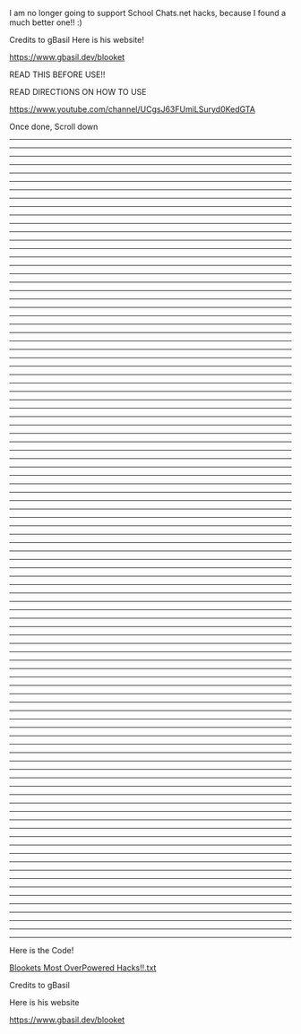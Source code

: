 I am no longer going to support School Chats.net hacks, because I found a much better one!! :)


Credits to gBasil Here is his website!

https://www.gbasil.dev/blooket

READ THIS BEFORE USE!!

READ DIRECTIONS ON HOW TO USE

https://www.youtube.com/channel/UCgsJ63FUmiLSuryd0KedGTA

Once done, Scroll down

*************************************************************
*************************************************************
*************************************************************
*************************************************************
*************************************************************
*************************************************************
*************************************************************
*************************************************************
*************************************************************
*************************************************************
*************************************************************
*************************************************************
*************************************************************
*************************************************************
*************************************************************
*************************************************************
*************************************************************
*************************************************************
*************************************************************
*************************************************************
*************************************************************
*************************************************************
*************************************************************
*************************************************************
*************************************************************
*************************************************************
*************************************************************
*************************************************************
*************************************************************
*************************************************************
*************************************************************
*************************************************************
*************************************************************
*************************************************************
*************************************************************
*************************************************************
*************************************************************
*************************************************************
*************************************************************
*************************************************************
*************************************************************
*************************************************************
*************************************************************
*************************************************************
*************************************************************
*************************************************************
*************************************************************
*************************************************************
*************************************************************
*************************************************************
*************************************************************
*************************************************************
*************************************************************
*************************************************************
*************************************************************
*************************************************************
*************************************************************
*************************************************************
*************************************************************
*************************************************************
*************************************************************
*************************************************************
*************************************************************
*************************************************************
*************************************************************
*************************************************************
*************************************************************
*************************************************************
*************************************************************
*************************************************************
*************************************************************
*************************************************************
*************************************************************
*************************************************************
*************************************************************
*************************************************************
*************************************************************
*************************************************************
*************************************************************
*************************************************************
*************************************************************
*************************************************************
*************************************************************
*************************************************************
*************************************************************
*************************************************************
*************************************************************
*************************************************************
*************************************************************
*************************************************************
*************************************************************
*************************************************************
*************************************************************
*************************************************************
*************************************************************
*************************************************************

Here is the Code!

[Blookets Most OverPowered Hacks!!.txt](https://github.com/CyberPunkONE/Blooket-Hackss/files/8228308/Blookets.Most.OverPowered.Hacks.txt)




Credits to gBasil

Here is his website

https://www.gbasil.dev/blooket
